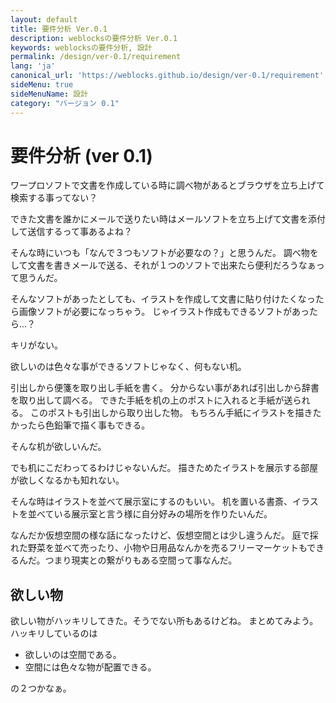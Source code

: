 ```yaml
---
layout: default
title: 要件分析 Ver.0.1 
description: weblocksの要件分析 Ver.0.1
keywords: weblocksの要件分析, 設計
permalink: /design/ver-0.1/requirement
lang: 'ja'
canonical_url: 'https://weblocks.github.io/design/ver-0.1/requirement'
sideMenu: true
sideMenuName: 設計
category: "バージョン 0.1"
---
```

<div class="container-fluid">
  <div class="row">
    <div class="col">
      <h1>要件分析 (ver 0.1)</h1>
    </div>
  </div>
  <div class="row">
    <div class="col-12">
      <p>
        ワープロソフトで文書を作成している時に調べ物があるとブラウザを立ち上げて検索する事ってない？
      </p>
      <p>
        できた文書を誰かにメールで送りたい時はメールソフトを立ち上げて文書を添付して送信するって事あるよね？
      </p>
      <p>
        そんな時にいつも「なんで３つもソフトが必要なの？」と思うんだ。
        調べ物をして文書を書きメールで送る、それが１つのソフトで出来たら便利だろうなぁって思うんだ。
      </p>
      <p>
        そんなソフトがあったとしても、イラストを作成して文書に貼り付けたくなったら画像ソフトが必要になっちゃう。
        じゃイラスト作成もできるソフトがあったら...？
      </p>
      <p>
        キリがない。
      </p>
      <p>
        欲しいのは色々な事ができるソフトじゃなく、何もない机。
      </p>
      <p>
        引出しから便箋を取り出し手紙を書く。
        分からない事があれば引出しから辞書を取り出して調べる。
        できた手紙を机の上のポストに入れると手紙が送られる。
        このポストも引出しから取り出した物。
        もちろん手紙にイラストを描きたかったら色鉛筆で描く事もできる。
      </p>
      <p>
        そんな机が欲しいんだ。
      </p>
      <p>
        でも机にこだわってるわけじゃないんだ。
        描きためたイラストを展示する部屋が欲しくなるかも知れない。
      </p>
      <p>
        そんな時はイラストを並べて展示室にするのもいい。
        机を置いる書斎、イラストを並べている展示室と言う様に自分好みの場所を作りたいんだ。
      </p>
      <p>
        なんだか仮想空間の様な話になったけど、仮想空間とは少し違うんだ。
        庭で採れた野菜を並べて売ったり、小物や日用品なんかを売るフリーマーケットもできるんだ。つまり現実との繋がりもある空間って事なんだ。 
      </p>
      <h2>欲しい物</h2>
      <p>
        欲しい物がハッキリしてきた。そうでない所もあるけどね。
        まとめてみよう。ハッキリしているのは
        <ul>
          <li>欲しいのは空間である。</li>
          <li>空間には色々な物が配置できる。</li>
        </ul>
        の２つかなぁ。
      </p>
    </div>
  </div>
</div>
